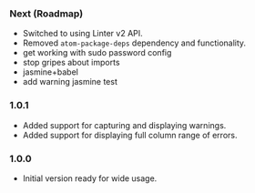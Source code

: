 ### Next (Roadmap)
- Switched to using Linter v2 API.
- Removed `atom-package-deps` dependency and functionality.
- get working with sudo password config
- stop gripes about imports
- jasmine+babel
- add warning jasmine test

### 1.0.1
- Added support for capturing and displaying warnings.
- Added support for displaying full column range of errors.

### 1.0.0
- Initial version ready for wide usage.
